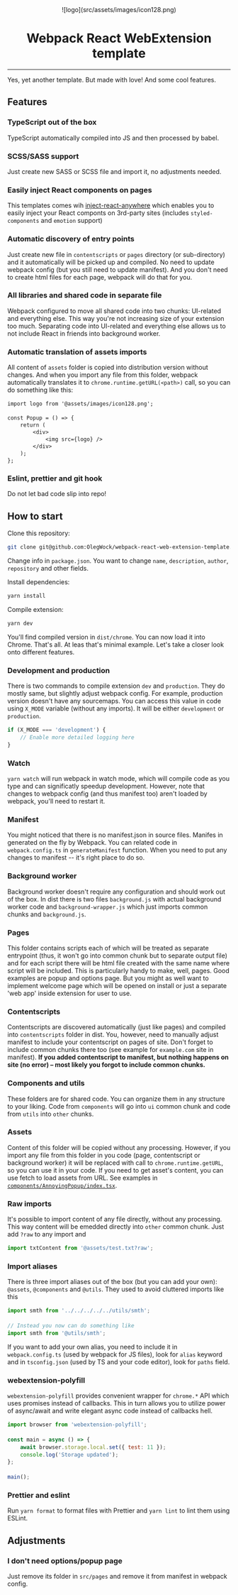 <div align="center">
  ![logo](src/assets/images/icon128.png)   
</div>
<h1 align="center">
  Webpack React WebExtension template
</h1>

---

Yes, yet another template. But made with love! And some cool features.

## Features

### TypeScript out of the box

TypeScript automatically compiled into JS and then processed by babel.

### SCSS/SASS support

Just create new SASS or SCSS file and import it, no adjustments needed.

### Easily inject React components on pages

This templates comes wih [inject-react-anywhere](https://github.com/OlegWock/inject-react-anywhere) which enables you to easily inject your React componts on 3rd-party sites (includes `styled-components` and `emotion` support)

### Automatic discovery of entry points

Just create new file in `contentscripts` or `pages` directory (or sub-directory) and it automatically will be picked up and compiled. No need to update webpack config (but you still need to update manifest). And you don't need to create html files for each page, webpack will do that for you.

### All libraries and shared code in separate file

Webpack configured to move all shared code into two chunks: UI-related and everything else. This way you're not increasing size of your extension too much. Separating code into UI-related and everything else allows us to not include React in friends into background worker.

### Automatic translation of assets imports

All content of `assets` folder is copied into distribution version without changes. And when you import any file from this folder, webpack automatically translates it to `chrome.runtime.getURL(<path>)` call, so you can do something like this:

```tsx
import logo from '@assets/images/icon128.png';

const Popup = () => {
    return (
        <div>
            <img src={logo} />
        </div>
    );
};
```

### Eslint, prettier and git hook

Do not let bad code slip into repo!

## How to start

Clone this repository:

```bash
git clone git@github.com:OlegWock/webpack-react-web-extension-template.git project-name
```

Change info in `package.json`. You want to change `name`, `description`, `author`, `repository` and other fields.

Install dependencies:

```bash
yarn install
```

Compile extension:

```bash
yarn dev
```

You'll find compiled version in `dist/chrome`. You can now load it into Chrome. That's all. At leas that's minimal example. Let's take a closer look onto different features.

### Development and production

There is two commands to compile extension `dev` and `production`. They do mostly same, but slightly adjust webpack config. For example, production version doesn't have any sourcemaps. You can access this value in code using `X_MODE` variable (without any imports). It will be either `development` or `production`.

```javascript
if (X_MODE === 'development') {
    // Enable more detailed logging here
}
```

### Watch

`yarn watch` will run webpack in watch mode, which will compile code as you type and can significatly speedup development. However, note that changes to webpack config (and thus manifest too) aren't loaded by webpack, you'll need to restart it.

### Manifest

You might noticed that there is no manifest.json in source files. Manifes in generated on the fly by Webpack. You can related code in `webpack.config.ts` in `generateManifest` function. When you need to put any changes to manifest -- it's right place to do so.

### Background worker

Background worker doesn't require any configuration and should work out of the box. In dist there is two files `background.js` with actual background worker code and `background-wrapper.js` which just imports common chunks and `background.js`.

### Pages

This folder contains scripts each of which will be treated as separate entrypoint (thus, it won't go into common chunk but to separate output file) and for each script there will be html file created with the same name where script will be included. This is particularly handy to make, well, pages. Good examples are popup and options page. But you might as well want to implement welcome page which will be opened on install or just a separate 'web app' inside extension for user to use.

### Contentscripts

Contentscripts are discovered automatically (just like pages) and compiled into `contentscripts` folder in dist. You, however, need to manually adjust manifest to include your contentscript on pages of site. Don't forget to include common chunks there too (see example for `example.com` site in manifest). **If you added contentscript to manifest, but nothing happens on site (no error) – most likely you forgot to include common chunks.**

### Components and utils

These folders are for shared code. You can organize them in any structure to your liking. Code from `components` will go into `ui` common chunk and code from `utils` into `other` chunks.

### Assets

Content of this folder will be copied without any processing. However, if you import any file from this folder in you code (page, contentscript or background worker) it will be replaced with call to `chrome.runtime.getURL`, so you can use it in your code. If you need to get asset's content, you can use fetch to load assets from URL. See examples in [`components/AnnoyingPopup/index.tsx`](src/components/AnnoyingPopup/index.tsx).

### Raw imports

It's possible to import content of any file directly, without any processing. This way content will be emedded directly into `other` common chunk. Just add `?raw` to any import and

```js
import txtContent from '@assets/test.txt?raw';
```

### Import aliases

There is three import aliases out of the box (but you can add your own): `@assets`, `@components` and `@utils`. They used to avoid cluttered imports like this

```js
import smth from '../../../../../utils/smth';

// Instead you now can do something like
import smth from '@utils/smth';
```

If you want to add your own alias, you need to include it in `webpack.config.ts` (used by webpack for JS files), look for `alias` keyword and in `tsconfig.json` (used by TS and your code editor), look for `paths` field.

### webextension-polyfill

`webextension-polyfill` provides convenient wrapper for `chrome.*` API which uses promises instead of callbacks. This in turn allows you to utilize power of async/await and write elegant async code instead of callbacks hell.

```js
import browser from 'webextension-polyfill';

const main = async () => {
    await browser.storage.local.set({ test: 11 });
    console.log('Storage updated');
};

main();
```

### Prettier and eslint

Run `yarn format` to format files with Prettier and `yarn lint` to lint them using ESLint.

## Adjustments

### I don't need options/popup page

Just remove its folder in `src/pages` and remove it from manifest in webpack config.
